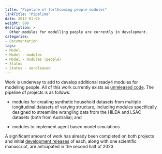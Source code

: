 ```yaml
---
title: "Pipeline of forthcoming people modules"
linkTitle: "Pipeline"
date: 2017-01-05
weight: 999
description: >
  Other modules for modelling people are currently in development.
categories: 
- Documentation
tags: 
- Model
- Model - modules
- Model - modules (people)
- Status
- Status - unreleased
---
```


Work is underway to add to develop additional ready4 modules for modelling people. All of this work currently exists as [unreleased code](/docs/getting-started/software/status/unreleased/). The pipeline of projects is as follows:

- modules for creating synthetic household datasets from multiple longitudinal datasets of varying structure, including modules specifically designed to streamline wrangling data from the HILDA and LSAC datasets (both from Australia); and

- modules to implement agent based model simulations.

A significant amount of work has already been completed on both projects and initial [development releases](/docs/getting-started/software/status/development-releases/) of each, along with one scientific manuscript, are anticipated in the second half of 2023.
